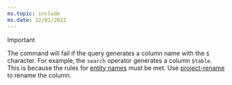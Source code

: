 ```yaml
---
ms.topic: include
ms.date: 12/01/2022
---
```


> [!IMPORTANT]
> The command will fail if the query generates a column name with the `$` character. For example, the `search` operator generates a column `$table`. This is because the rules for [entity names](../kusto/query/schema-entities/entity-names.md) must be met. Use [project-rename](../kusto/query/projectrenameoperator.md) to rename the column.
